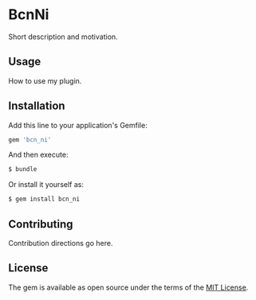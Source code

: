 # BcnNi
Short description and motivation.

## Usage
How to use my plugin.

## Installation
Add this line to your application's Gemfile:

```ruby
gem 'bcn_ni'
```

And then execute:
```bash
$ bundle
```

Or install it yourself as:
```bash
$ gem install bcn_ni
```

## Contributing
Contribution directions go here.

## License
The gem is available as open source under the terms of the [MIT License](http://opensource.org/licenses/MIT).
